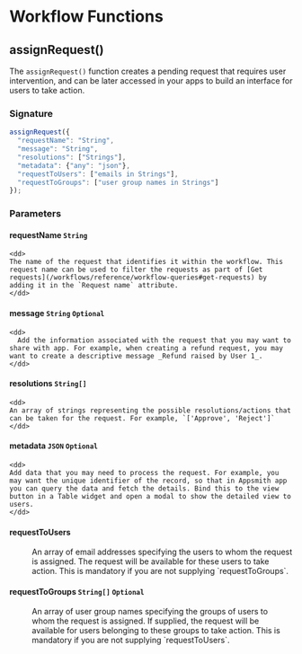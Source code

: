 
# Workflow Functions

## assignRequest()

The `assignRequest()` function creates a pending request that requires user intervention, and can be later accessed in your apps to build an interface for users to take action. 

### Signature

```javascript
assignRequest({
  "requestName": "String", 
  "message": "String", 
  "resolutions": ["Strings"], 
  "metadata": {"any": "json"}, 
  "requestToUsers": ["emails in Strings"], 
  "requestToGroups": ["user group names in Strings"] 
});
```
### Parameters
 
#### requestName `String`

    <dd>
    The name of the request that identifies it within the workflow. This request name can be used to filter the requests as part of [Get requests](/workflows/reference/workflow-queries#get-requests) by adding it in the `Request name` attribute.
    </dd>

#### message `String` `Optional`
    <dd>
      Add the information associated with the request that you may want to share with app. For example, when creating a refund request, you may want to create a descriptive message _Refund raised by User 1_. 
    </dd>

#### resolutions `String[]`
    <dd>
    An array of strings representing the possible resolutions/actions that can be taken for the request. For example, `['Approve', 'Reject']`
    </dd>

#### metadata `JSON` `Optional `
    <dd>
    Add data that you may need to process the request. For example, you may want the unique identifier of the record, so that in Appsmith app you can query the data and fetch the details. Bind this to the view button in a Table widget and open a modal to show the detailed view to users.
    </dd>

#### requestToUsers  
   <dd>
   An array of email addresses specifying the users to whom the request is assigned. The request will be available for these users to take action. This is mandatory if you are not supplying `requestToGroups`.
   </dd>

#### requestToGroups `String[]` `Optional`

<dd>
An array of user group names specifying the groups of users to whom the request is assigned. If supplied, the request will be available for users belonging to these groups to take action. This is mandatory if you are not supplying `requestToUsers`.
 </dd>
